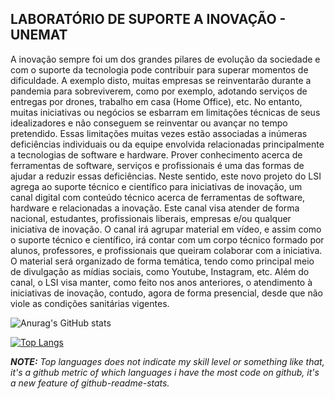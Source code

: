 ## LABORATÓRIO DE SUPORTE A INOVAÇÃO - UNEMAT

A inovação sempre foi um dos grandes pilares de evolução da sociedade e com o suporte da tecnologia pode contribuir para superar momentos de dificuldade. A exemplo disto, muitas empresas se reinventarão durante a pandemia para sobreviverem, como por exemplo, adotando serviços de entregas por drones, trabalho em casa (Home Office), etc. No entanto, muitas iniciativas ou negócios se esbarram em limitações técnicas de seus idealizadores e não conseguem se reinventar ou avançar no tempo pretendido. Essas limitações muitas vezes estão associadas a inúmeras deficiências individuais ou da equipe envolvida relacionadas principalmente a tecnologias de software e hardware. Prover conhecimento acerca de ferramentas de software, serviços e profissionais é uma das formas de ajudar a reduzir essas deficiências. Neste sentido, este novo projeto do LSI agrega ao suporte técnico e científico para iniciativas de inovação, um canal digital com conteúdo técnico acerca de ferramentas de software, hardware e relacionadas a inovação. Este canal visa atender de forma nacional, estudantes, profissionais liberais, empresas e/ou qualquer iniciativa de inovação. O canal irá agrupar material em vídeo, e assim como o suporte técnico e científico, irá contar com um corpo técnico formado por alunos, professores, e profissionais que queiram colaborar com a iniciativa. O material será organizado de forma temática, tendo como principal meio de divulgação as mídias sociais, como Youtube, Instagram, etc. Além do canal, o LSI visa manter, como feito nos anos anteriores, o atendimento à iniciativas de inovação, contudo, agora de forma presencial, desde que não viole as condições sanitárias vigentes.

![Anurag's GitHub stats](https://github-readme-stats.vercel.app/api?username=LSI-Unemat&show_icons=true&theme=radical)

[![Top Langs](https://github-readme-stats.vercel.app/api/top-langs/?username=LSI-Unemat&show_icons=true&theme=radical&layout=default)](https://github.com/Holyblade?tab=overview)

***NOTE:*** *Top languages does not indicate my skill level or something like that, it's a github metric of which languages i have the most code on github, it's a new feature of github-readme-stats.*
